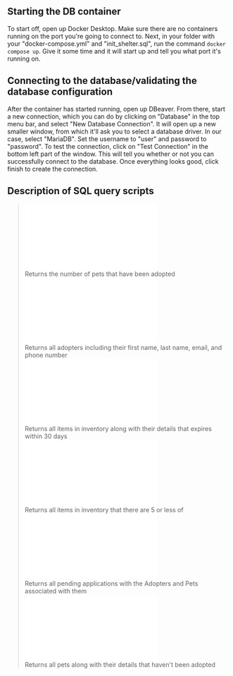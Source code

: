 ## Starting the DB container
To start off, open up Docker Desktop. Make sure there are no containers running on the port you're going to connect to. Next, in your folder with your "docker-compose.yml" and "init_shelter.sql", run the command `docker compose up`. Give it some time and it will start up and tell you what port it's running on.

## Connecting to the database/validating the database configuration
After the container has started running, open up DBeaver. From there, start a new connection, which you can do by clicking on "Database" in the top menu bar, and select "New Database Connection". It will open up a new smaller window, from which it'll ask you to select a database driver. In our case, select "MariaDB". Set the username to "user" and password to "password". To test the connection, click on "Test Connection" in the bottom left part of the window. This will tell you whether or not you can successfully connect to the database. Once everything looks good, click finish to create the connection.

## Description of SQL query scripts  
> ![Adopted Pets](SQL-Toolbox/Adopted-Pets.sql)  
> Returns the number of pets that have been adopted  
![Adopters](SQL-Toolbox/Adopters.sql)  
> Returns all adopters including their first name, last name, email, and phone number  
![Inventory Expiration](SQL-Toolbox/Inventory-Expiration.sql)  
> Returns all items in inventory along with their details that expires within 30 days  
![Inventory Quantity](SQL-Toolbox/Inventory-Quantity.sql)  
> Returns all items in inventory that there are 5 or less of  
![Pending Applications](SQL-Toolbox/Pending-Applications.sql)  
> Returns all pending applications with the Adopters and Pets associated with them  
![Pets](SQL-Toolbox/Pets.sql)  
> Returns all pets along with their details that haven't been adopted